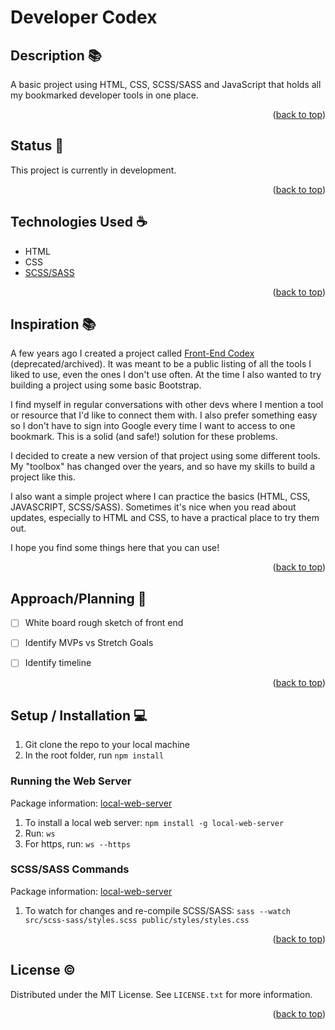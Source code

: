 # Developer Codex

<!-- Todo: Add table of contents 📑 -->
## Description 📚

A basic project using HTML, CSS, SCSS/SASS and JavaScript that holds all my bookmarked developer tools in one place.

<p align="right">(<a href="#top">back to top</a>)</p>

## Status 📶

This project is currently in development. 

<p align="right">(<a href="#top">back to top</a>)</p>

## Technologies Used ☕️

*   HTML
*   CSS
*   [SCSS/SASS](https://sass-lang.com/)



<p align="right">(<a href="#top">back to top</a>)</p>

## Inspiration 📚

<!-- [![Product Name Screen Shot][product-screenshot]](https://example.com) -->

<!-- Todo: add some b-Movie posters for visuals -->

A few years ago I created a project called [Front-End Codex](https://github.com/MelanieL/front_end_codex) (deprecated/archived). It was meant to be a public listing of all the tools I liked to use, even the ones I don't use often. At the time I also wanted to try building a project using some basic Bootstrap.

I find myself in regular conversations with other devs where I mention a tool or resource that I'd like to connect them with. I also prefer something easy so I don't have to sign into Google every time I want to access to one bookmark. This is a solid (and safe!) solution for these problems.

I decided to create a new version of that project using some different tools. My "toolbox" has changed over the years, and so have my skills to build a project like this.

I also want a simple project where I can practice the basics (HTML, CSS, JAVASCRIPT, SCSS/SASS). Sometimes it's nice when you read about updates, especially to HTML and CSS, to have a practical place to try them out.

I hope you find some things here that you can use!

<p align="right">(<a href="#top">back to top</a>)</p>

## Approach/Planning 🚶

- [ ] White board rough sketch of front end
- [ ] Identify MVPs vs Stretch Goals
- [ ] Identify timeline


<p align="right">(<a href="#top">back to top</a>)</p>

## Setup / Installation  💻

1. Git clone the repo to your local machine
2. In the root folder, run `npm install`

### Running the Web Server

Package information: [local-web-server](https://www.npmjs.com/package/local-web-server)

1. To install a local web server: `npm install -g local-web-server`
2. Run: `ws`
3. For https, run: `ws --https`
### SCSS/SASS Commands

Package information: [local-web-server](https://www.npmjs.com/package/sass)

1. To watch for changes and re-compile SCSS/SASS: `sass --watch src/scss-sass/styles.scss public/styles/styles.css`

<p align="right">(<a href="#top">back to top</a>)</p>

## License ©️

Distributed under the MIT License. See `LICENSE.txt` for more information.

<p align="right">(<a href="#top">back to top</a>)</p>

<!-- ## Other Sections

[]

<p align="right">(<a href="#top">back to top</a>)</p>

 -->

<!-- ## Live Project Link 🔗 -->

<!-- Project Link: [https://github.com/github_username/repo_name](https://github.com/github_username/repo_name) -->

<!-- <p align="right">(<a href="#top">back to top</a>)</p> -->

<!-- ## Credits 📝

* []()
* []()
* []()

<p align="right">(<a href="#top">back to top</a>)</p> -->
